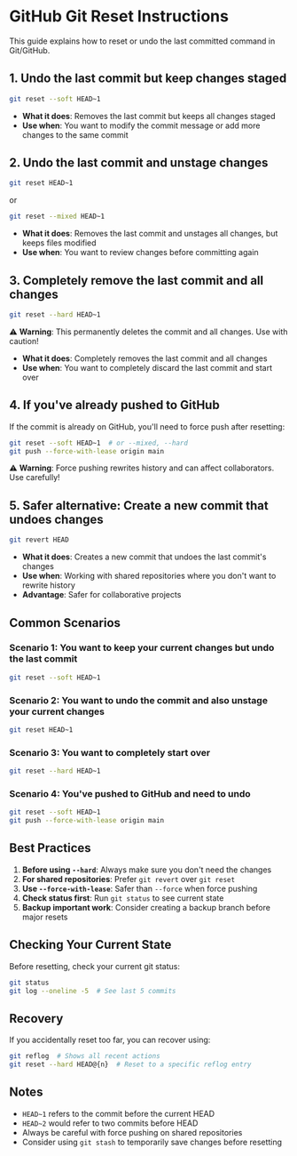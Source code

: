 # GitHub Git Reset Instructions


This guide explains how to reset or undo the last committed command in Git/GitHub.

## 1. Undo the last commit but keep changes staged

```bash
git reset --soft HEAD~1
```

- **What it does**: Removes the last commit but keeps all changes staged
- **Use when**: You want to modify the commit message or add more changes to the same commit

## 2. Undo the last commit and unstage changes

```bash
git reset HEAD~1
```

or

```bash
git reset --mixed HEAD~1
```

- **What it does**: Removes the last commit and unstages all changes, but keeps files modified
- **Use when**: You want to review changes before committing again

## 3. Completely remove the last commit and all changes

```bash
git reset --hard HEAD~1
```

⚠️ **Warning**: This permanently deletes the commit and all changes. Use with caution!

- **What it does**: Completely removes the last commit and all changes
- **Use when**: You want to completely discard the last commit and start over

## 4. If you've already pushed to GitHub

If the commit is already on GitHub, you'll need to force push after resetting:

```bash
git reset --soft HEAD~1  # or --mixed, --hard
git push --force-with-lease origin main
```

⚠️ **Warning**: Force pushing rewrites history and can affect collaborators. Use carefully!

## 5. Safer alternative: Create a new commit that undoes changes

```bash
git revert HEAD
```

- **What it does**: Creates a new commit that undoes the last commit's changes
- **Use when**: Working with shared repositories where you don't want to rewrite history
- **Advantage**: Safer for collaborative projects

## Common Scenarios

### Scenario 1: You want to keep your current changes but undo the last commit
```bash
git reset --soft HEAD~1
```

### Scenario 2: You want to undo the commit and also unstage your current changes
```bash
git reset HEAD~1
```

### Scenario 3: You want to completely start over
```bash
git reset --hard HEAD~1
```

### Scenario 4: You've pushed to GitHub and need to undo
```bash
git reset --soft HEAD~1
git push --force-with-lease origin main
```

## Best Practices

1. **Before using `--hard`**: Always make sure you don't need the changes
2. **For shared repositories**: Prefer `git revert` over `git reset`
3. **Use `--force-with-lease`**: Safer than `--force` when force pushing
4. **Check status first**: Run `git status` to see current state
5. **Backup important work**: Consider creating a backup branch before major resets

## Checking Your Current State

Before resetting, check your current git status:

```bash
git status
git log --oneline -5  # See last 5 commits
```

## Recovery

If you accidentally reset too far, you can recover using:

```bash
git reflog  # Shows all recent actions
git reset --hard HEAD@{n}  # Reset to a specific reflog entry
```

## Notes

- `HEAD~1` refers to the commit before the current HEAD
- `HEAD~2` would refer to two commits before HEAD
- Always be careful with force pushing on shared repositories
- Consider using `git stash` to temporarily save changes before resetting
